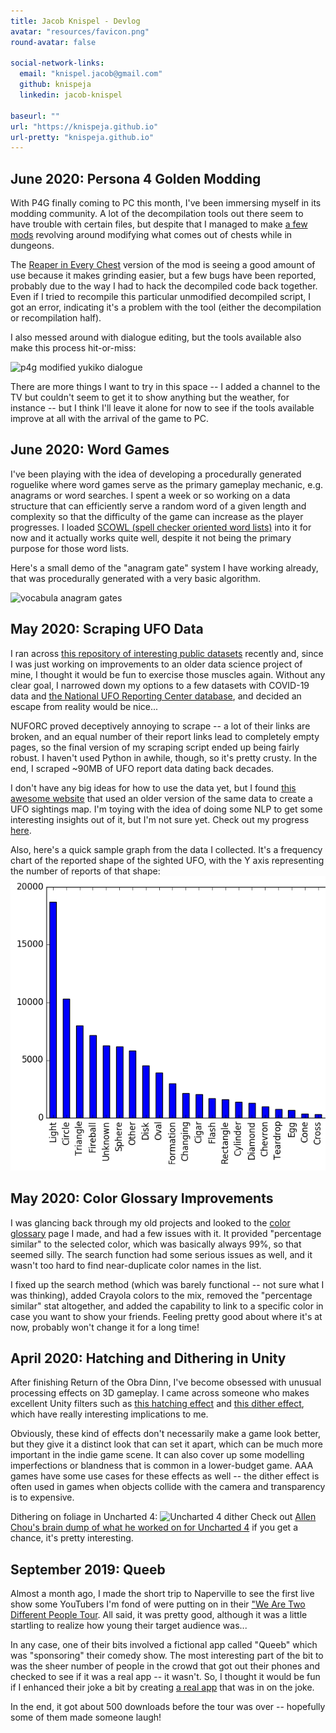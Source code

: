 ```yaml
---
title: Jacob Knispel - Devlog
avatar: "resources/favicon.png"
round-avatar: false

social-network-links:
  email: "knispel.jacob@gmail.com"
  github: knispeja
  linkedin: jacob-knispel

baseurl: ""
url: "https://knispeja.github.io"
url-pretty: "knispeja.github.io"
---
```


## June 2020: Persona 4 Golden Modding
With P4G finally coming to PC this month, I've been immersing myself in its modding community. A lot of the decompilation tools out there seem to have trouble with certain files, but despite that I managed to make [a few mods](https://github.com/knispeja/P4G-Disable-Trap-Chests) revolving around modifying what comes out of chests while in dungeons.

The [Reaper in Every Chest](https://gamebanana.com/gamefiles/12061) version of the mod is seeing a good amount of use because it makes grinding easier, but a few bugs have been reported, probably due to the way I had to hack the decompiled code back together. Even if I tried to recompile this particular unmodified decompiled script, I got an error, indicating it's a problem with the tool (either the decompilation or recompilation half).

I also messed around with dialogue editing, but the tools available also make this process hit-or-miss:

![p4g modified yukiko dialogue](https://pbs.twimg.com/media/EbFKJ26WAAAQX7Z?format=jpg&name=small)

There are more things I want to try in this space -- I added a channel to the TV but couldn't seem to get it to show anything but the weather, for instance -- but I think I'll leave it alone for now to see if the tools available improve at all with the arrival of the game to PC.

## June 2020: Word Games
I've been playing with the idea of developing a procedurally generated roguelike where word games serve as the primary gameplay mechanic, e.g. anagrams or word searches. I spent a week or so working on a data structure that can efficiently serve a random word of a given length and complexity so that the difficulty of the game can increase as the player progresses. I loaded [SCOWL (spell checker oriented word lists)](http://wordlist.aspell.net/) into it for now and it actually works quite well, despite it not being the primary purpose for those word lists.

Here's a small demo of the "anagram gate" system I have working already, that was procedurally generated with a very basic algorithm.

![vocabula anagram gates](resources/blog/vocabula/vocabula-demo.gif)

## May 2020: Scraping UFO Data
I ran across [this repository of interesting public datasets](https://github.com/awesomedata/awesome-public-datasets) recently and, since I was just working on improvements to an older data science project of mine, I thought it would be fun to exercise those muscles again. Without any clear goal, I narrowed down my options to a few datasets with COVID-19 data and [the National UFO Reporting Center database](http://www.nuforc.org/webreports.html), and decided an escape from reality would be nice...

NUFORC proved deceptively annoying to scrape -- a lot of their links are broken, and an equal number of their report links lead to completely empty pages, so the final version of my scraping script ended up being fairly robust. I haven't used Python in awhile, though, so it's pretty crusty. In the end, I scraped ~90MB of UFO report data dating back decades.

I don't have any big ideas for how to use the data yet, but I found [this awesome website](http://metrocosm.com/ufo-sightings-map.html) that used an older version of the same data to create a UFO sightings map. I'm toying with the idea of doing some NLP to get some interesting insights out of it, but I'm not sure yet.
Check out my progress [here](https://github.com/knispeja/NuforcAnalysis).

Also, here's a quick sample graph from the data I collected. It's a frequency chart of the reported shape of the sighted UFO, with the Y axis representing the number of reports of that shape:
![NUFORC shape frequency chart](resources/blog/nuforc/nuforc-shapefrequency.PNG)

## May 2020: Color Glossary Improvements
I was glancing back through my old projects and looked to the [color glossary](https://knispeja.github.io/ColorGlossary) page I made, and had a few issues with it. It provided "percentage similar" to the selected color, which was basically always 99%, so that seemed silly. The search function had some serious issues as well, and it wasn't too hard to find near-duplicate color names in the list.

I fixed up the search method (which was barely functional -- not sure what I was thinking), added Crayola colors to the mix, removed the "percentage similar" stat altogether, and added the capability to link to a specific color in case you want to show your friends. Feeling pretty good about where it's at now, probably won't change it for a long time!

## April 2020: Hatching and Dithering in Unity
After finishing Return of the Obra Dinn, I've become obsessed with unusual processing effects on 3D gameplay. I came across someone who makes excellent Unity filters such as [this hatching effect](https://github.com/keijiro/KinoHatch) and [this dither effect](https://github.com/keijiro/KinoBinary), which have really interesting implications to me.

Obviously, these kind of effects don't necessarily make a game look better, but they give it a distinct look that can set it apart, which can be much more important in the indie game scene. It can also cover up some modelling imperfections or blandness that is common in a lower-budget game. AAA games have some use cases for these effects as well -- the dither effect is often used in games when objects collide with the camera and transparency is to expensive.

Dithering on foliage in Uncharted 4:
![Uncharted 4 dither](https://allenchou.net/wp-content/uploads/2016/05/dithering-1-1024x576.png)
Check out [Allen Chou's brain dump of what he worked on for Uncharted 4](https://allenchou.net/2016/05/a-brain-dump-of-what-i-worked-on-for-uncharted-4/) if you get a chance, it's pretty interesting.

## September 2019: Queeb
Almost a month ago, I made the short trip to Naperville to see the first live show some YouTubers I'm fond of were putting on in their ["We Are Two Different People Tour](https://shop.wearetwodifferentpeopletour.com/). All said, it was pretty good, although it was a little startling to realize how young their target audience was...

In any case, one of their bits involved a fictional app called "Queeb" which was "sponsoring" their comedy show. The most interesting part of the bit to was the sheer number of people in the crowd that got out their phones and checked to see if it was a real app -- it wasn't. So, I thought it would be fun if I enhanced their joke a bit by creating [a real app](https://play.google.com/store/apps/details?id=io.github.knispeja.queeb) that was in on the joke.

In the end, it got about 500 downloads before the tour was over -- hopefully some of them made someone laugh!
